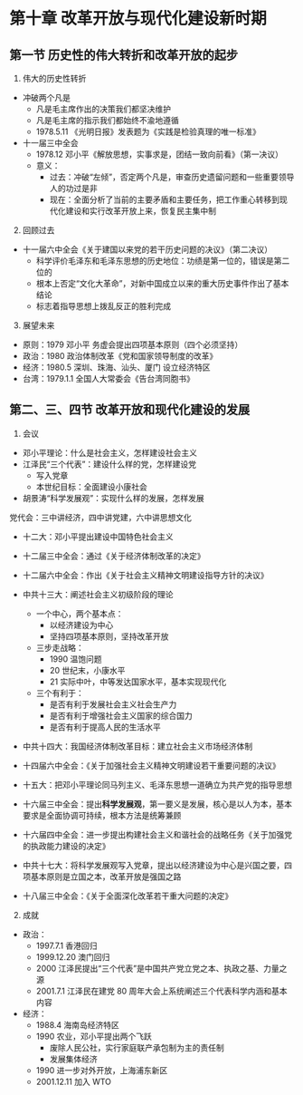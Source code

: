 # 第十章 改革开放与现代化建设新时期

## 第一节 历史性的伟大转折和改革开放的起步

1. 伟大的历史性转折
  - 冲破两个凡是
    - 凡是毛主席作出的决策我们都坚决维护
    - 凡是毛主席的指示我们都始终不渝地遵循
    - 1978.5.11 《光明日报》发表题为《实践是检验真理的唯一标准》
  - 十一届三中全会
    - 1978.12 邓小平《解放思想，实事求是，团结一致向前看》（第一决议）
    - 意义：
      - 过去：冲破“左倾”，否定两个凡是，审查历史遗留问题和一些重要领导人的功过是非
      - 现在：全面分析了当前的主要矛盾和主要任务，把工作重心转移到现代化建设和实行改革开放上来，恢复民主集中制

2. 回顾过去
  - 十一届六中全会《关于建国以来党的若干历史问题的决议》（第二决议）
    - 科学评价毛泽东和毛泽东思想的历史地位：功绩是第一位的，错误是第二位的
    - 根本上否定“文化大革命”，对新中国成立以来的重大历史事件作出了基本结论
    - 标志着指导思想上拨乱反正的胜利完成

3. 展望未来
  - 原则：1979 邓小平 务虚会提出四项基本原则（四个必须坚持）
  - 政治：1980 政治体制改革《党和国家领导制度的改革》
  - 经济：1980.5 深圳、珠海、汕头、厦门 设立经济特区
  - 台湾：1979.1.1 全国人大常委会《告台湾同胞书》

## 第二、三、四节 改革开放和现代化建设的发展

1. 会议

- 邓小平理论：什么是社会主义，怎样建设社会主义
- 江泽民“三个代表”：建设什么样的党，怎样建设党
  - 写入党章
  - 本世纪目标：全面建设小康社会
- 胡景涛“科学发展观”：实现什么样的发展，怎样发展

党代会：三中讲经济，四中讲党建，六中讲思想文化

- 十二大：邓小平提出建设中国特色社会主义
- 十二届三中全会：通过《关于经济体制改革的决定》
- 十二届六中全会：作出《关于社会主义精神文明建设指导方针的决议》

- 中共十三大：阐述社会主义初级阶段的理论
  - 一个中心，两个基本点：
    - 以经济建设为中心
    - 坚持四项基本原则，坚持改革开放
  - 三步走战略：
    - 1990 温饱问题
    - 20 世纪末，小康水平
    - 21 实际中叶，中等发达国家水平，基本实现现代化
  - 三个有利于：
    - 是否有利于发展社会主义社会生产力
    - 是否有利于增强社会主义国家的综合国力
    - 是否有利于提高人民的生活水平

- 中共十四大：我国经济体制改革目标：建立社会主义市场经济体制
- 十四届六中全会：《关于加强社会主义精神文明建设若干重要问题的决议》
- 十五大：把邓小平理论同马列主义、毛泽东思想一道确立为共产党的指导思想
- 十六届三中全会：提出**科学发展观**，第一要义是发展，核心是以人为本，基本要求是全面协调可持续，根本方法是统筹兼顾
- 十六届四中全会：进一步提出构建社会主义和谐社会的战略任务《关于加强党的执政能力建设的决定》
- 中共十七大：将科学发展观写入党章，提出以经济建设为中心是兴国之要，四项基本原则是立国之本，改革开放是强国之路
- 十八届三中全会：《关于全面深化改革若干重大问题的决定》

2. 成就
  - 政治：
    - 1997.7.1 香港回归
    - 1999.12.20 澳门回归
    - 2000 江泽民提出“三个代表”是中国共产党立党之本、执政之基、力量之源
    - 2001.7.1 江泽民在建党 80 周年大会上系统阐述三个代表科学内涵和基本内容
  - 经济：
    - 1988.4 海南岛经济特区
    - 1990 农业，邓小平提出两个飞跃
      - 废除人民公社，实行家庭联产承包制为主的责任制
      - 发展集体经济
    - 1990 进一步对外开放，上海浦东新区
    - 2001.12.11 加入 WTO
